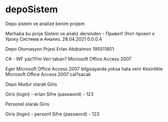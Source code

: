 # depoSistem
Depo sistem ve analize benim projem

Merhaba bu proje Sistem ve analiz dersinden - Привет! Этот проект к Уроку Система и Анализ. 28.04.2021 0.0.0.4 

Depo Otomasyon Prjesi
Erlan Abdraimov 195511801 

C# - WF yaz?l?m
Veri taban? Microsoft Office Access 2007

Eger Microsoft Office Access 2007 bilgisayarda yoksa hata verir Kesinlikle Microsoft Office Access 2007 cal?sacak

Depo Mudur olarak Giris

Giris (login) - erlan
Sifre (password) - 123

Personel olarak Giris

Giris (login) - person1
Sifre (password) - 123

